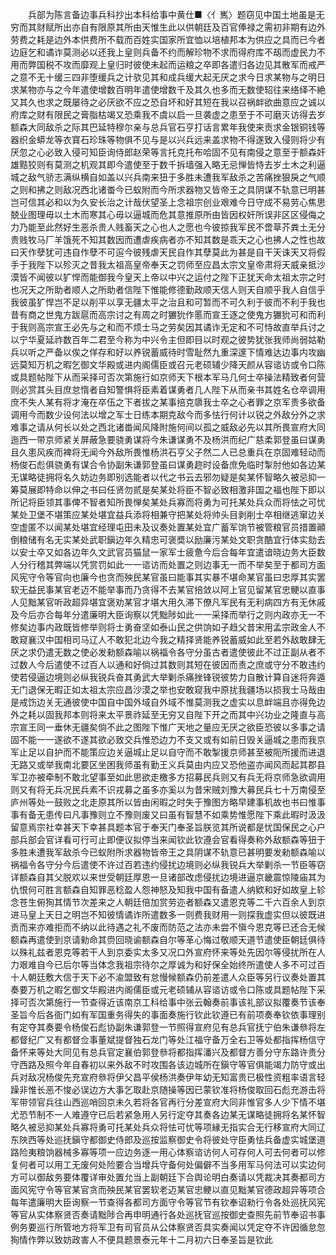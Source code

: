 <!-- { "loadSidebar": true } -->
　　兵部为陈言备边事兵科抄出本科给事中黄仕■〈亻嶲〉题窃见中国土地虽是无穷而其财赋所出亦自有限原其所由天惟生此以供朝廷及百官俸禄之需初非期有边外劳费之耗是边外本供费所不载而百姓实国家所宜恤以培植邦本为供应之具而已今者边庭乞和谲诈莫测必以还我上皇则兵备不约而解珍物不求而得府库不刼而虚民力不用而弊国税不攻而靡观上皇归时彼使未起而运粮之卒即各遣归各边见其散军而戒严之意不无十缓三四非堕缓兵之计欤见其和成兵缓大起无厌之求今日求某物与之明日求某物亦与之今年遣使增数百明年遣使增数千及其久也多而无数使轺往来络绎不絶又其久也求之既屡待之必厌欲不应之恐自坏和好其短在我以召祸衅欲曲意应之诚以府库之财有限民之膏脂枯竭又恐乘我不虞以启一旦袭虚之患至于不可磨灭访得去岁额森大同敌杀之际其巴延特穆尔亲与总兵官石亨打话言累年我使来贡求金银铜钱等器织金蟒龙等衣寳石珍珠等物俱不见与是以兴兵远来盖求物不得遂致入侵则将少有厌忽之心必致入侵可知臣询侍郎赵荣等言托克托布哈固不见有南侵之意至于额森奸雄黠狡则有莫测之机观其即今遣使至于数千拆墙强入略无忌惮皆恃去岁土木之利逼城之敌气骄志满纵横自如盖以兴兵南来狃于多胜未遭我军敌杀之苦痛挫狠戾之气顺之则和拂之则敌况西北诸畨今已蚁附而今所求器物又皆帝王之具阴谋不轨意已明甚岂可信其必和以为久安长治之计哉伏望圣上念祖宗创业艰难今日守成不易劳心焦思兢业图理毋以土木而寒其心毋以逼城而危其意推原所由皆因权奸所误非区区侵侮之力乃能至此然好生恶杀贵人贱畜天之心也人之愿也今彼掠我军民不啻草芥粪土无分贵贱牧马厂羊饿死不知其数因而遭虐疾病者亦不知其数是乖天之心也拂人之性也故曰天作孽犹可违自作孽不可逭今彼残虐天民自作其孽莫此为甚是自干天诛天又将假手于我陛下以殄灭之昔我太祖高皇帝奉天之罚师至应昌太宗文皇帝肃将天威亲抵沙漠皆不闻彼以犷悍而能御我今皇天上帝以中兴之运付之陛下正犹天命太祖太宗之时也况天之所助者顺人之所助者信陛下惟能修德勤政顺天信人则天自顺乎我人自信乎我彼虽犷悍岂不足以削平以享无疆太平之治且和可暂而不可久利于彼而不利于我也昔有商之世鬼方跋扈而高宗讨之有周之时玁狁作慝而宣王逐之使鬼方玁狁可和而利于我则高宗宣王必先与之和而不烦士马之劳矣因其谲诈无定和不可恃故直举兵讨之以宁华夏延祚数百年二君至今称为中兴令主但即目以时观之彼势犹张我师尚弱姑勒兵以听之严备以俟之佯存和好以养锐蓄威待时雪耻然九重深邃下情难达边事内攻幽远莫知万机之暇乞御文华殿或进内阁儒臣或召元老硕辅少降天颜从容谘访或令口陈或具题帖陛下从而采择可否次第施行如京师天下根本军马几何士卒操法精致者何营则必赏其头目庶怠惰者自知警惧将臣素着谋勇者几人陛下从而亲书其姓名仓卒调用庶不失人某有将才淹在卒伍之下者拔之某事掊克隳我士卒之心者罪之京军贵多欲备调用今而数少设何法以增之军士日练本期克敌今而多怯行何计以锐之外敌分外之求难事之请从何长以处之西北诸畨闻风降附施何间以孤之威敌必先以其所畏宣府大同迤西一带京师紧关屏蔽急要骁勇谋将今朱谦谋勇不及杨洪而纪广慈柔郭登虽曰谋勇且久患风疾而裨将无闻今外敌所畏惟杨洪石亨父子然二人已总重兵在京固难轻动而杨俊石彪俱骁勇有谋合令协副朱谦郭登虽曰谋勇趂时设备庶免临时掣肘他如各边某无谋略徒拥将名久妨边务即别选能者以代之书云去邪勿疑是矣某怀智略久被忌抑一筹莫展即特命以伸之书曰任贤勿贰是矣某处将臣不智必致相激非国之福也陛下即以所记将臣领其事俾不智者知所畏惮矣某处兵寡而将勇为可托某处兵众而将怯之可忧某处卫堡不堪策应某处堪宜益兵添将相兼守把某处将帅头目剥削士卒相继逃窜边关空虚匿不以闻某处堪宜经理屯田未及议奏处置某处宜广蓄军饷节被管粮官员措置顚倒粮储有名无实某处武职鎭边年久精忠可褒奬以励廉污某处文职贪酷宜行体实劾去以安士卒又如各边年久文武官员猫鼠一家军士疲惫今后合每年宜遣谙晓边务大臣数人分行稽其弊端以凭赏罚如此一一谘访而处置之则边事无一而不举矣至于都司方面风宪守令等官向也廉今也贪而殃民某官虽曰能事其实暴不堪命某官虽曰忠厚其实罢软无益民事某官老迈不能举事而乃贪得不去某官掊敛以阿上官见留某官忠鲠以直事人见黜某官听政超异堪宜褒劝某官才堪大用久滞下僚凡军民有无利病四方有无休戚及今后亦合每年分遣廉明大臣询察以凭黜陟如此一一采择而举行之则内政亦无一不修矣边事内政既皆修举则将士勇奋坚如泰山民之供饷如子趋父昔宋用孟宗政金人不敢窥襄汉中国相司马辽人不敢犯北边今我之精择贤能养锐蓄威如此至若外敌敢肆无厌之求仍遣无数之使必发勑额森喻以祸福令各守分虽古者遣使彼此不过正副从者不过数人今后遣使不过百人以通和好倘过其数则其短在彼因而责之庶或守分不敢违约使若侵逼边境则必纵我锐兵奋其勇武大举剿杀痛挫锋锐彼势力自散计算自迷将奔遁无门退保无暇正如太祖太宗应昌沙漠之举也安敢窥我中原扰我疆场以损我士马哉由是戒饬边关无通彼使中国自中国外域自外域不惟莫测我之虚实以息衅端且亦得免边外之耗以固我邦本则将来太平景祚延至无穷又自陛下开之而其中兴功业之隆直与高宗宣王同一垂休无疆矣倘不此之图陛下惟广天地之量应无厌之欲臣恐彼以多事之请固不能一一遂欲不遂其欲必致交兵惟恐边力不支又或有如前日毁关逼城之患而我京军止足以自护而不能策应边关逼城止足以自守而不敢掣援京师甚至被阨所援而进退无路又或举我南北要区坐困我师虽有勤王义兵莫由内应又恐他盗亦闻风而起其郡县军卫亦被牵制不敢北望事至如此思欲走檄多方招募民兵则又有兵无将京师急欲调用则又有将无兵况民兵素不识戎募之虽多亦奚以为昔宋贼刘豫大募民兵七十万南侵至庐州等处一鼓败之北走原其所以皆由闲暇之时失于豫图方略早建事机故也书曰惟事事有备无患传曰凡事豫则立不豫则废又曰虽有智慧不如乘势惟愿陛下乘此暇时汲汲留意焉宗社幸甚天下幸甚具题本官于奉天门奉圣旨朕览其所说都是忧国保民之心户部兵部会官详看可行可止即便议拟停当来闻钦此钦遵会官看得奏称外敌额森等狃于多胜未遭我军敌杀今已蚁附所求器物皆帝王之具阴谋不轨意已甚明要发勑额森喻以祸福令各守分今后遣使不许过百若违约侵扰边境则必纵我锐兵大举剿杀一节臣等窃详额森自其父脱欢以来世受朝廷厚恩一旦诸部改虑侵扰边境进逼京畿震惊陵庙其为仇恨何可胜言额森自知罪恶稔盈人怨神怒及知我中国有备遣人纳欵和好如故皇上轸念苍生俯狥其情节次差来之人朝廷倍加赏劳迩者额森又遣恩克等二千六百余人到京进马皇上天日之明岂不知彼情谲诈所遣数多一则费我财用一则探我虚实但以彼既进贡而来亦难拒而不纳以此待遇之礼不废而防范之法亦未尝不愼今恩克等已还合无候额森再遣使到京请勑命其赍回晓谕额森自尔等革心悔过敬顺天道节遣使臣朝廷俱待以殊礼兹者恩克等若干人到京委实太多又况口外宣府怀来等处先因尔等侵扰所在人力艰难自今已后尔等当体念我祖宗待尔之厚诚为和好保全始终所遣使人多不可过百十人朝廷敷大信于天下必不渝盟致有怠慢候额森仍前差遣人众臣等另行议奏处置其奏要万机之暇乞御文华殿进内阁儒臣或元老硕辅从容谘访或令口陈或具题帖陛下采择可否次第施行一节查得近该南京工科给事中张云翰奏前事该礼部议拟覆奏节该奉圣旨今后各衙门如有军国重务得失的事面奏施行钦此钦遵已有前项奏奉钦依事理别有定夺其奏要令杨俊石彪协副朱谦郭登一节照得宣府见有总兵官抚宁伯朱谦叅将左都督纪广又有都督佥事董斌提督独石龙门等处江福守备万全右卫等处都指挥杨信守备怀来等处大同见有总兵官定襄伯郭登叅将都指挥潘兴及都督方善分守东路许贵分守西路及照今年自春初以来外敌不时攻围各该边城所在鎭守等官俱能竭力防守或出兵对敌况杨俊先充宣府叅将伊父昌平侯杨洪奏伊年幼无知富贵已极性资粗率语言轻躁非惟长恶不悛必误边方大事乞取赴京随操等因已蒙钦准将杨俊取回石彪充游击将军带领官兵往山西巡哨回京未久若将各官再行分差宣府大同非惟官多人少下情不堪尤恐节制不一人难遵守已后若紧急用人另行定夺其奏各边某无谋略徒拥将名某怀智略久被忌抑某处兵寡将勇可托某处兵众将怯可忧等项縁无指实合无行移宣府大同辽东陜西等处巡抚鎭守都御史侍郎及巡按监察御史令将彼处守臣勇怯兵备虚实城堡道路险夷粮饷器械多寡等项一应边务逐一用心体察谘访何人可存何人可去何者可以修复何者可以用工无废何处险要合当增兵守备何处偏僻不当多用军马何法可以实边何方可以御敌务要体覆详审处置允当上副朝廷下合舆论明白奏请以凭裁决其奏都司方面风宪守令等官某官贪而殃民某官罢软老迈某官忠鲠以直见黜某官德政超异等项合每年遣廉明大臣询察一节查得各都司方面守令等官节有钦奉诏勑行令各处巡抚风宪等官从实体察贤否奏请黜陟合再申明通行各处巡抚官巡按御史查照先前节奉诏书事例务要巡行所管地方将军卫有司官员从公体察贤否具实奏闻以凭定夺不许因循怠忽狥情作弊以致妨政害人不便具题景泰元年十二月初六日奉圣旨是钦此


